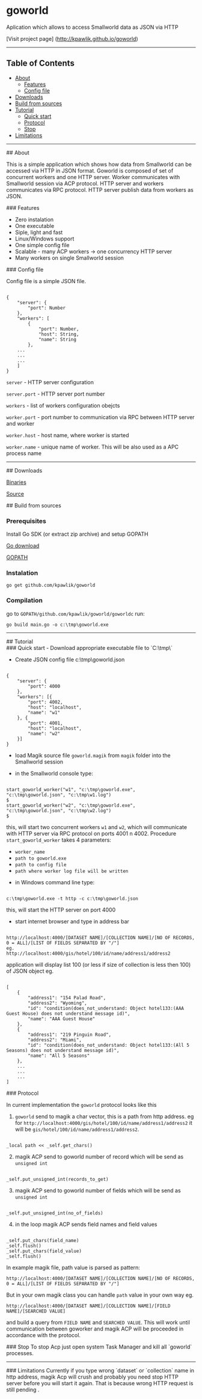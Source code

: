 # goworld

Aplication which allows to access Smallworld data as JSON via HTTP

[Visit project page] (http://kpawlik.github.io/goworld)

***

## Table of Contents
- [About](#about)
  - [Features](#features)
  - [Config file](#config-file)
- [Downloads](#download)
- [Build from sources](#build)
- [Tutorial](#tutorial)
  - [Quick start](#quick-start)
  - [Protocol](#protocol)
  - [Stop](#stop)
- [Limitations](#limitations)

***

<div id='about'/>
## About

This is a simple application which shows how data from Smallworld can be accessed via HTTP in JSON format. Goworld is composed of set of concurrent workers and one HTTP server. Worker communicates with Smallworld session via ACP protocol. HTTP server and workers communicates via RPC protocol. HTTP server publish data from workers as JSON.

<div id='features'/>
### Features 

- Zero instalation
- One executable
- Siple, light and fast
- Linux/Windows support
- One simple config file
- Scalable - many ACP workers -> one concurrency HTTP server
- Many workers on single Smallworld session

<div id='config-file'/>
### Config file

Config file is a simple JSON file.
<pre><code>
{
    "server": {
        "port": Number
    },
    "workers": [
	    {
        	"port": Number,
	        "host": String,
	        "name": String
    	},
	...
	...
	...
	]
}
</code></pre>

`server` - HTTP server configuration

`server.port` - HTTP server port number 

`workers` - list of workers configuration obejcts

`worker.port` - port number to communication via RPC between HTTP server and worker

`worker.host` - host name, where worker is started

`worker.name` - unique name of worker. This will be also used as a APC process name

***

<div id='download'/>
## Downloads

[Binaries](https://sourceforge.net/projects/goworld/files/?source=navbar)

[Source](https://github.com/kpawlik/goworld)

<div id='build'/>
## Build from sources

### Prerequisites
Install Go SDK (or extract zip archive) and setup GOPATH

[Go download](https://golang.org/dl/)

[GOPATH](https://github.com/golang/go/wiki/GOPATH)


### Instalation

`go get github.com/kpawlik/goworld`

### Compilation

go to `GOPATH/github.com/kpawlik/goworld/goworldc` run:

`go build main.go -o c:\tmp\goworld.exe`

***

<div id='tutorial'/>
## Tutorial

<div id='quick-start'/>
### Quick start
- Download appropriate executable file to `C:\tmp\`

- Create JSON config file c:\tmp\goworld.json

<pre><code>
{
	"server": {
		"port": 4000
	},
	"workers": [{
		"port": 4002,
		"host": "localhost",
		"name": "w1"
	}, {
		"port": 4001,
		"host": "localhost",
		"name": "w2"
	}]
}
</code></pre>

- load Magik source file `goworld.magik` from `magik` folder into the Smallworld session

- in the Smallworld console type: 
<pre><code>
start_goworld_worker("w1", "c:\tmp\goworld.exe", "c:\tmp\goworld.json", "c:\tmp\w1.log")
$
start_goworld_worker("w2", "c:\tmp\goworld.exe", "c:\tmp\goworld.json", "c:\tmp\w2.log")
$
</code></pre>

   this, will start two concurrent workers `w1` and `w2`, which will communicate with HTTP server via RPC protocol on ports 4001 n 4002.
Procedure `start_goworld_worker` takes 4 parameters: 
   * `worker_name`
   * `path to goworld.exe`
   * `path to config file`
   * `path where worker log file will be written`

- in Windows command line type:
<pre><code>
c:\tmp\goworld.exe -t http -c c:\tmp\goworld.json
</code></pre>

   this, will start the HTTP server on port 4000

- start internet browser and type in address bar
<pre><code>
http://localhost:4000/[DATASET NAME]/[COLLECTION NAME]/[NO OF RECORDS, 0 = ALL]/[LIST OF FIELDS SEPARATED BY "/"]
eg.
http://localhost:4000/gis/hotel/100/id/name/address1/address2
</code></pre>

   application will display list 100 (or less if size of collection is less then 100) of JSON object eg.

<pre><code>
[
	{
		"address1": "154 Palad Road",
		"address2": "Wyoming",
		"id": "condition(does_not_understand: Object hotel133:(AAA Guest House) does not understand message id)",
		"name": "AAA Guest House"
	},
	{
		"address1": "219 Pinguin Road",
		"address2": "Miami",
		"id": "condition(does_not_understand: Object hotel133:(All 5 Seasons) does not understand message id)",
		"name": "All 5 Seasons"
	},
	...
	...
	...
]
</code></pre>

<div id='protocol'/>
### Protocol

In current implementation the `goworld` protocol looks like this


1. `goworld` send to magik a char vector, this is a path from http address. eg for 
`http://localhost:4000/gis/hotel/100/id/name/address1/address2` it will be `gis/hotel/100/id/name/address1/address2`.
<pre><code>
_local path << _self.get_chars()
</code></pre>

2. magik ACP send to goworld number of record which will be send as `unsigned int`
<pre><code>
_self.put_unsigned_int(records_to_get)
</code></pre>

3. magik ACP send to goworld number of fields which will be send as `unsigned int`
<pre><code>
_self.put_unsigned_int(no_of_fields)
</code></pre>

4. in the loop magik ACP sends field names and field values
<pre><code>
_self.put_chars(field_name)
_self.flush()
_self.put_chars(field_value)
_self.flush()
</code></pre>

In example magik file, path value is parsed as pattern:

`http://localhost:4000/[DATASET NAME]/[COLLECTION NAME]/[NO OF RECORDS, 0 = ALL]/[LIST OF FIELDS SEPARATED BY "/"]`

But in your own magik class you can handle `path` value in your own way eg.

`http://localhost:4000/[DATASET NAME]/[COLLECTION NAME]/[FIELD NAME]/[SEARCHED VALUE]`

and build a query from `FIELD NAME` and `SEARCHED VALUE`. This will work until communication between  goworker and magik ACP will be proceeded in accordance with the protocol.


<div id='stop'/>
### Stop 
To stop Acp just open system Task Manager and kill all `goworld` processes.

***

<div id='limitations'/>
### Limitations
Currently if you type wrong `dataset` or `collection` name in http address, magik Acp will crush and probably you need stop HTTP server before you will start it again. That is because wrong HTTP request is still pending .
